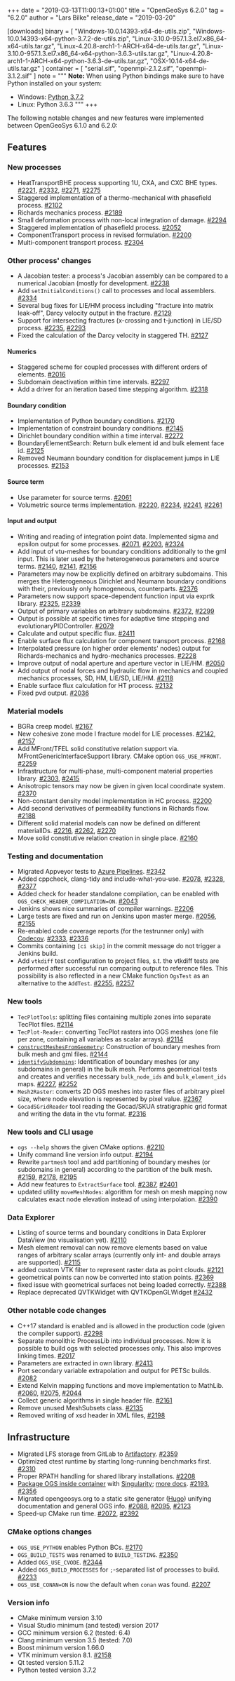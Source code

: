 +++
date = "2019-03-13T11:00:13+01:00"
title = "OpenGeoSys 6.2.0"
tag = "6.2.0"
author = "Lars Bilke"
release_date = "2019-03-20"

[downloads]
binary = [
    "Windows-10.0.14393-x64-de-utils.zip",
    "Windows-10.0.14393-x64-python-3.7.2-de-utils.zip",
    "Linux-3.10.0-957.1.3.el7.x86_64-x64-utils.tar.gz",
    "Linux-4.20.8-arch1-1-ARCH-x64-de-utils.tar.gz",
    "Linux-3.10.0-957.1.3.el7.x86_64-x64-python-3.6.3-utils.tar.gz",
    "Linux-4.20.8-arch1-1-ARCH-x64-python-3.6.3-de-utils.tar.gz",
    "OSX-10.14-x64-de-utils.tar.gz"
]
container = [
    "serial.sif",
    "openmpi-2.1.2.sif",
    "openmpi-3.1.2.sif"
]
note = """
**Note:** When using Python bindings make sure to have Python installed on your system:

- Windows: [Python 3.7.2](https://www.python.org/ftp/python/3.7.2/python-3.7.2-amd64-webinstall.exe)
- Linux: Python 3.6.3
"""
+++

The following notable changes and new features were implemented between OpenGeoSys 6.1.0 and 6.2.0:

## Features

### New processes

- HeatTransportBHE process supporting 1U, CXA, and CXC BHE types. [#2221](https://github.com/ufz/ogs/pull/2221), [#2332](https://github.com/ufz/ogs/pull/2332),
  [#2271](https://github.com/ufz/ogs/pull/2271), [#2275](https://github.com/ufz/ogs/pull/2275)
- Staggered implementation of a thermo-mechanical with phasefield process. [#2102](https://github.com/ufz/ogs/pull/2102)
- Richards mechanics process. [#2189](https://github.com/ufz/ogs/pull/2189)
- Small deformation process with non-local integration of damage. [#2294](https://github.com/ufz/ogs/pull/2294)
- Staggered implementation of phasefield process. [#2052](https://github.com/ufz/ogs/pull/2052)
- ComponentTransport process in revised formulation. [#2200](https://github.com/ufz/ogs/pull/2200)
- Multi-component transport process. [#2304](https://github.com/ufz/ogs/pull/2304)

### Other process' changes

- A Jacobian tester: a process's Jacobian assembly can be compared to a
  numerical Jacobian (mostly for development. [#2238](https://github.com/ufz/ogs/pull/2238)
- Add `setInitialConditions()` call to processes and local assemblers. [#2334](https://github.com/ufz/ogs/pull/2334)
- Several bug fixes for LIE/HM process including "fracture into matrix
  leak-off", Darcy velocity output in the fracture. [#2129](https://github.com/ufz/ogs/pull/2129)
- Support for intersecting fractures (x-crossing and t-junction) in LIE/SD
  process. [#2235](https://github.com/ufz/ogs/pull/2235), [#2293](https://github.com/ufz/ogs/pull/2293)
- Fixed the calculation of the Darcy velocity in staggered TH. [#2127](https://github.com/ufz/ogs/pull/2127)

#### Numerics

- Staggered scheme for coupled processes with different orders of elements.
  [#2016](https://github.com/ufz/ogs/pull/2016)
- Subdomain deactivation within time intervals. [#2297](https://github.com/ufz/ogs/pull/2297)
- Add a driver for an iteration based time stepping algorithm. [#2318](https://github.com/ufz/ogs/pull/2318)

#### Boundary condition

- Implementation of Python boundary conditions. [#2170](https://github.com/ufz/ogs/pull/2170)
- Implementation of constraint boundary conditions. [#2145](https://github.com/ufz/ogs/pull/2145)
- Dirichlet boundary condition within a time interval. [#2272](https://github.com/ufz/ogs/pull/2272)
- BoundaryElementSearch: Return bulk element id and bulk element face id. [#2125](https://github.com/ufz/ogs/pull/2125)
- Removed Neumann boundary condition for displacement jumps in LIE processes.
  [#2153](https://github.com/ufz/ogs/pull/2153)

#### Source term

- Use parameter for source terms. [#2061](https://github.com/ufz/ogs/pull/2061)
- Volumetric source terms implementation. [#2220](https://github.com/ufz/ogs/pull/2220), [#2234](https://github.com/ufz/ogs/pull/2234), [#2241](https://github.com/ufz/ogs/pull/2241), [#2261](https://github.com/ufz/ogs/pull/2261)

#### Input and output

- Writing and reading of integration point data. Implemented sigma and epsilon
  output for some processes. [#2071](https://github.com/ufz/ogs/pull/2071), [#2203](https://github.com/ufz/ogs/pull/2203), [#2324](https://github.com/ufz/ogs/pull/2324)
- Add input of vtu-meshes for boundary conditions additionally to the gml input.
  This is later used by the heterogeneous parameters and source terms. [#2140](https://github.com/ufz/ogs/pull/2140),
  [#2141](https://github.com/ufz/ogs/pull/2141), [#2156](https://github.com/ufz/ogs/pull/2156)
- Parameters may now be explicitly defined on arbitrary subdomains. This merges
  the Heterogeneous Dirichlet and Neumann boundary conditions with their,
  previously only homogeneous, counterparts. [#2376](https://github.com/ufz/ogs/pull/2376)
- Parameters now support space-dependent function input via exprtk library.
  [#2325](https://github.com/ufz/ogs/pull/2325), [#2339](https://github.com/ufz/ogs/pull/2339)
- Output of primary variables on arbitrary subdomains. [#2372](https://github.com/ufz/ogs/pull/2372), [#2299](https://github.com/ufz/ogs/pull/2299)
- Output is possible at specific times for adaptive time stepping and
  evolutionaryPIDController. [#2079](https://github.com/ufz/ogs/pull/2079)
- Calculate and output specific flux. [#2411](https://github.com/ufz/ogs/pull/2411)
- Enable surface flux calculation for component transport process. [#2168](https://github.com/ufz/ogs/pull/2168)
- Interpolated pressure (on higher order elements' nodes) output for
  Richards-mechanics and hydro-mechanics processes. [#2228](https://github.com/ufz/ogs/pull/2228)
- Improve output of nodal aperture and aperture vector in LIE/HM. [#2050](https://github.com/ufz/ogs/pull/2050)
- Add output of nodal forces and hydraulic flow in mechanics and coupled
  mechanics processes, SD, HM, LIE/SD, LIE/HM. [#2118](https://github.com/ufz/ogs/pull/2118)
- Enable surface flux calculation for HT process. [#2132](https://github.com/ufz/ogs/pull/2132)
- Fixed pvd output. [#2036](https://github.com/ufz/ogs/pull/2036)

### Material models

- BGRa creep model. [#2167](https://github.com/ufz/ogs/pull/2167)
- New cohesive zone mode I fracture model for LIE processes. [#2142](https://github.com/ufz/ogs/pull/2142), [#2157](https://github.com/ufz/ogs/pull/2157)
- Add MFront/TFEL solid constitutive relation support via.
  MFrontGenericInterfaceSupport library. CMake option `OGS_USE_MFRONT`. [#2259](https://github.com/ufz/ogs/pull/2259)
- Infrastructure for multi-phase, multi-component material properties library.
  [#2303](https://github.com/ufz/ogs/pull/2303),
  [#2415](https://github.com/ufz/ogs/pull/2415)
- Anisotropic tensors may now be given in given local coordinate system. [#2370](https://github.com/ufz/ogs/pull/2370)
- Non-constant density model implementation in HC process. [#2200](https://github.com/ufz/ogs/pull/2200)
- Add second derivatives of permeability functions in Richards flow. [#2188](https://github.com/ufz/ogs/pull/2188)
- Different solid material models can now be defined on different materialIDs.
  [#2216](https://github.com/ufz/ogs/pull/2216), [#2262](https://github.com/ufz/ogs/pull/2262), [#2270](https://github.com/ufz/ogs/pull/2270)
- Move solid constitutive relation creation in single place. [#2160](https://github.com/ufz/ogs/pull/2160)

### Testing and documentation

- Migrated Appveyor tests to [Azure
  Pipelines](https://dev.azure.com/ogsci/ogs/_build). [#2342](https://github.com/ufz/ogs/pull/2342)
- Added cppcheck, clang-tidy and include-what-you-use. [#2078](https://github.com/ufz/ogs/pull/2078), [#2328](https://github.com/ufz/ogs/pull/2328), [#2377](https://github.com/ufz/ogs/pull/2377)
- Added check for header standalone compilation, can be enabled with
  `OGS_CHECK_HEADER_COMPILATION=ON`. [#2043](https://github.com/ufz/ogs/pull/2043)
- Jenkins shows nice summaries of compiler warnings. [#2206](https://github.com/ufz/ogs/pull/2206)
- Large tests are fixed and run on Jenkins upon master merge. [#2056](https://github.com/ufz/ogs/pull/2056), [#2155](https://github.com/ufz/ogs/pull/2155)
- Re-enabled code coverage reports (for the testrunner only) with
  [Codecov](http://codecov.io/gh/ufz/ogs). [#2333](https://github.com/ufz/ogs/pull/2333), [#2336](https://github.com/ufz/ogs/pull/2336)
- Commits containing `[ci skip]` in the commit message do not trigger a Jenkins
  build.
- Add `vtkdiff` test configuration to project files, s.t. the vtkdiff tests are
  performed after successful run comparing output to reference files. This
  possibility is also reflected in a new CMake function `OgsTest` as an
  alternative to the `AddTest`. [#2255](https://github.com/ufz/ogs/pull/2255), [#2257](https://github.com/ufz/ogs/pull/2257)

### New tools

- `TecPlotTools`: splitting files containing multiple zones into separate
  TecPlot files. [#2114](https://github.com/ufz/ogs/pull/2114)
- `TecPlot-Reader`: converting TecPlot rasters into OGS meshes (one file per
  zone, containing all variables as scalar arrays). [#2114](https://github.com/ufz/ogs/pull/2114)
- [`constructMeshesFromGeometry`](https://www.opengeosys.org/docs/tools/meshing-submeshes/constructmeshesfromgeometry/):
  Construction of boundary meshes from bulk mesh and gml files. [#2144](https://github.com/ufz/ogs/pull/2144)
- [`identifySubdomains`](https://www.opengeosys.org/docs/tools/meshing-submeshes/identifysubdomains/):
  Identification of boundary meshes (or any subdomains in general) in the bulk
  mesh. Performs geometrical tests and creates and verifies necessary
  `bulk_node_ids` and `bulk_element_ids` maps. [#2227](https://github.com/ufz/ogs/pull/2227), [#2252](https://github.com/ufz/ogs/pull/2252)
- `Mesh2Raster`: converts 2D OGS meshes into raster files of arbitrary pixel
  size, where node elevation is represented by pixel value. [#2367](https://github.com/ufz/ogs/pull/2367)
- `GocadSGridReader` tool reading the Gocad/SKUA stratigraphic grid format and
  writing the data in the vtu format. [#2316](https://github.com/ufz/ogs/pull/2316)

### New tools and CLI usage

- `ogs --help` shows the given CMake options. [#2210](https://github.com/ufz/ogs/pull/2210)
- Unify command line version info output. [#2194](https://github.com/ufz/ogs/pull/2194)
- Rewrite `partmesh` tool and add partitioning of boundary meshes (or subdomains
  in general) according to the partition of the bulk mesh. [#2159](https://github.com/ufz/ogs/pull/2159), [#2178](https://github.com/ufz/ogs/pull/2178), [#2195](https://github.com/ufz/ogs/pull/2195)
- Add new features to `ExtractSurface` tool. [#2387](https://github.com/ufz/ogs/pull/2387), [#2401](https://github.com/ufz/ogs/pull/2401)
- updated utility `moveMeshNodes`: algorithm for mesh on mesh mapping now
  calculates exact node elevation instead of using interpolation. [#2390](https://github.com/ufz/ogs/pull/2390)

### Data Explorer

- Listing of source terms and boundary conditions in Data Explorer DataView (no
  visualisation yet). [#2110](https://github.com/ufz/ogs/pull/2110)
- Mesh element removal can now remove elements based on value ranges of
  arbitrary scalar arrays (currently only int- and double arrays are supported).
  [#2115](https://github.com/ufz/ogs/pull/2115)
- added custom VTK filter to represent raster data as point clouds. [#2121](https://github.com/ufz/ogs/pull/2121)
- geometrical points can now be converted into station points. [#2369](https://github.com/ufz/ogs/pull/2369)
- fixed issue with geometrical surfaces not being loaded correctly. [#2388](https://github.com/ufz/ogs/pull/2388)
- Replace deprecated QVTKWidget with QVTKOpenGLWidget [#2432](https://github.com/ufz/ogs/pull/2432)

### Other notable code changes

- C++17 standard is enabled and is allowed in the production code (given the
  compiler support). [#2298](https://github.com/ufz/ogs/pull/2298)
- Separate monolithic ProcessLib into individual processes. Now it is possible
  to build ogs with selected processes only. This also improves linking times.
  [#2017](https://github.com/ufz/ogs/pull/2017)
- Parameters are extracted in own library. [#2413](https://github.com/ufz/ogs/pull/2413)
- Port secondary variable extrapolation and output for PETSc builds. [#2082](https://github.com/ufz/ogs/pull/2082)
- Extend Kelvin mapping functions and move implementation to MathLib. [#2060](https://github.com/ufz/ogs/pull/2060),
  [#2075](https://github.com/ufz/ogs/pull/2075), [#2044](https://github.com/ufz/ogs/pull/2044)
- Collect generic algorithms in single header file. [#2161](https://github.com/ufz/ogs/pull/2161)
- Remove unused MeshSubsets class. [#2135](https://github.com/ufz/ogs/pull/2135)
- Removed writing of xsd header in XML files, [#2198](https://github.com/ufz/ogs/pull/2198)

## Infrastructure

- Migrated LFS storage from GitLab to [Artifactory](https://ogs.jfrog.io/ogs).
  [#2359](https://github.com/ufz/ogs/pull/2359)
- Optimized ctest runtime by starting long-running benchmarks first. [#2310](https://github.com/ufz/ogs/pull/2310)
- Proper RPATH handling for shared library installations. [#2208](https://github.com/ufz/ogs/pull/2208)
- [Package OGS inside
  container](https://www.opengeosys.org/docs/userguide/basics/container/) with
  [Singularity](https://www.sylabs.io/singularity/); [more
  docs](https://www.opengeosys.org/docs/devguide/advanced/singularity/). [#2193](https://github.com/ufz/ogs/pull/2193),
  [#2356](https://github.com/ufz/ogs/pull/2356)
- Migrated opengeosys.org to a static site generator ([Hugo](https://gohugo.io))
  unifying documentation and general OGS info. [#2088](https://github.com/ufz/ogs/pull/2088), [#2095](https://github.com/ufz/ogs/pull/2095), [#2123](https://github.com/ufz/ogs/pull/2123)
- Speed-up CMake run time. [#2072](https://github.com/ufz/ogs/pull/2072), [#2392](https://github.com/ufz/ogs/pull/2392)

### CMake options changes

- `OGS_USE_PYTHON` enables Python BCs. [#2170](https://github.com/ufz/ogs/pull/2170)
- `OGS_BUILD_TESTS` was renamed to `BUILD_TESTING`. [#2350](https://github.com/ufz/ogs/pull/2350)
- Added `OGS_USE_CVODE`. [#2344](https://github.com/ufz/ogs/pull/2344)
- Added `OGS_BUILD_PROCESSES` for `;`-separated list of processes to build.
  [#2233](https://github.com/ufz/ogs/pull/2233)
- `OGS_USE_CONAN=ON` is now the default when `conan` was found. [#2207](https://github.com/ufz/ogs/pull/2207)

### Version info

- CMake minimum version 3.10
- Visual Studio minimum (and tested) version 2017
- GCC minimum version 6.2 (tested: 6.4)
- Clang minimum version 3.5 (tested: 7.0)
- Boost minimum version 1.66.0
- VTK minimum version 8.1. [#2158](https://github.com/ufz/ogs/pull/2158)
- Qt tested version 5.11.2
- Python tested version 3.7.2
